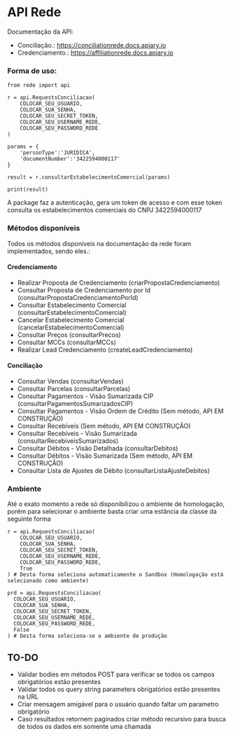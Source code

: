 # API Rede

Documentação da API:
* Conciliação.: https://conciliationrede.docs.apiary.io
* Credenciamento.: https://affiliationrede.docs.apiary.io

### Forma de uso:

```
from rede import api

r = api.RequestsConciliacao(
    COLOCAR_SEU_USUARIO,
    COLOCAR_SUA_SENHA,
    COLOCAR_SEU_SECRET_TOKEN,
    COLOCAR_SEU_USERNAME_REDE,
    COLOCAR_SEU_PASSWORD_REDE
)

params = {
    'personType':'JURIDICA',
    'documentNumber':'3422594000117'
}

result = r.consultarEstabelecimentoComercial(params)

print(result)

```

A package faz a autenticação, gera um token de acesso e com esse token consulta os estabelecimentos comerciais do CNPJ 3422594000117

### Métodos disponíveis

Todos os métodos disponíveis na documentação da rede foram implementados, sendo eles.:

#### Credenciamento
* Realizar Proposta de Credenciamento (criarPropostaCredenciamento)
* Consultar Proposta de Credenciamento por Id (consultarPropostaCredenciamentoPorId)
* Consultar Estabelecimento Comercial (consultarEstabelecimentoComercial)
* Cancelar Estabelecimento Comercial (cancelarEstabelecimentoComercial)
* Consultar Preços (consultarPrecos)
* Consultar MCCs (consultarMCCs)
* Realizar Lead Credenciamento (createLeadCredenciamento)

#### Conciliação
* Consultar Vendas (consultarVendas)
* Consultar Parcelas (consultarParcelas)
* Consultar Pagamentos - Visão Sumarizada CIP (consultarPagamentosSumarizadosCIP)
* Consultar Pagamentos - Visão Ordem de Crédito (Sem método, API EM CONSTRUÇÃO)
* Consultar Recebíveis (Sem método, API EM CONSTRUÇÃO)
* Consultar Recebíveis - Visão Sumarizada (consultarRecebiveisSumarizados)
* Consultar Débitos - Visão Detalhada (consultarDebitos)
* Consultar Débitos - Visão Sumarizada (Sem método, API EM CONSTRUÇÃO)
* Consultar Lista de Ajustes de Débito (consultarListaAjusteDebitos)


### Ambiente
Até o exato momento a rede só disponibilizou o ambiente de homologação, porém para selecionar o ambiente basta criar uma estância da classe da seguinte forma

```
r = api.RequestsConciliacao(
    COLOCAR_SEU_USUARIO,
    COLOCAR_SUA_SENHA,
    COLOCAR_SEU_SECRET_TOKEN,
    COLOCAR_SEU_USERNAME_REDE,
    COLOCAR_SEU_PASSWORD_REDE,
    True
) # Desta forma seleciona automaticamente o Sandbox (Homologação está selecionado como ambiente)

prd = api.RequestsConciliacao(
  COLOCAR_SEU_USUARIO,
  COLOCAR_SUA_SENHA,
  COLOCAR_SEU_SECRET_TOKEN,
  COLOCAR_SEU_USERNAME_REDE,
  COLOCAR_SEU_PASSWORD_REDE,
  False
) # Desta forma seleciona-se o ambiente de produção

```

## TO-DO
* Validar bodies em métodos POST para verificar se todos os campos obrigatórios estão presentes
* Validar todos os query string parameters obrigatórios estão presentes na URL
* Criar mensagem amigável para o usuário quando faltar um parametro obrigatório
* Caso resultados retornem paginados criar método recursivo para busca de todos os dados em somente uma chamada
